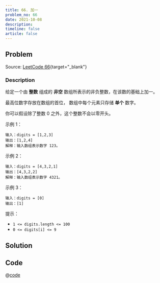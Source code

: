 ```yaml
---
title: 66. 加一
problem_no: 66
date: 2021-10-08
description: 
timeline: false
article: false
---
```


<!-- Description. -->

<!-- more -->

## Problem

Source: [LeetCode 66](https://leetcode-cn.com/problems/plus-one/){target="_blank"}

### Description

给定一个由 **整数** 组成的 **非空** 数组所表示的非负整数，在该数的基础上加一。

最高位数字存放在数组的首位， 数组中每个元素只存储 **单个** 数字。

你可以假设除了整数 0 之外，这个整数不会以零开头。

示例 1：

```text
输入：digits = [1,2,3]
输出：[1,2,4]
解释：输入数组表示数字 123。
```

示例 2：

```text
输入：digits = [4,3,2,1]
输出：[4,3,2,2]
解释：输入数组表示数字 4321。
```

示例 3：

```text
输入：digits = [0]
输出：[1]
```

提示：

- `1 <= digits.length <= 100`
- `0 <= digits[i] <= 9`

## Solution

## Code

@[code](../../../../algorithm/code/leet-code/66-main.cpp)